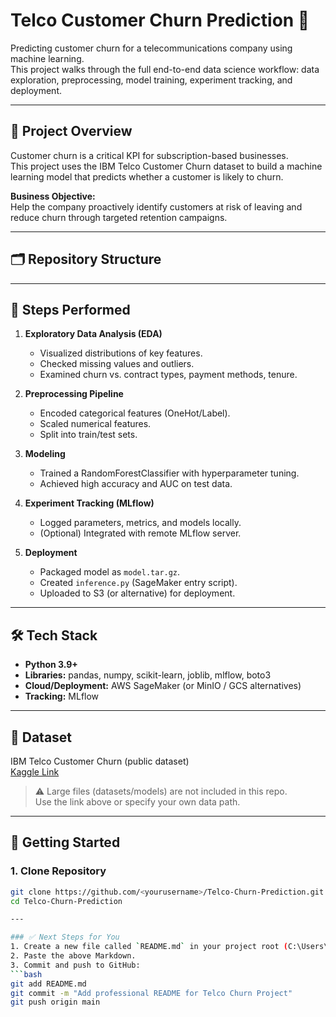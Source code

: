 # Telco Customer Churn Prediction 🚀  

Predicting customer churn for a telecommunications company using machine learning.  
This project walks through the full end-to-end data science workflow: data exploration, preprocessing, model training, experiment tracking, and deployment.

---

## 📌 Project Overview  
Customer churn is a critical KPI for subscription-based businesses.  
This project uses the IBM Telco Customer Churn dataset to build a machine learning model that predicts whether a customer is likely to churn.  

**Business Objective:**  
Help the company proactively identify customers at risk of leaving and reduce churn through targeted retention campaigns.

---

## 🗂️ Repository Structure  


---

## 📝 Steps Performed  

1. **Exploratory Data Analysis (EDA)**  
   - Visualized distributions of key features.  
   - Checked missing values and outliers.  
   - Examined churn vs. contract types, payment methods, tenure.  

2. **Preprocessing Pipeline**  
   - Encoded categorical features (OneHot/Label).  
   - Scaled numerical features.  
   - Split into train/test sets.  

3. **Modeling**  
   - Trained a RandomForestClassifier with hyperparameter tuning.  
   - Achieved high accuracy and AUC on test data.  

4. **Experiment Tracking (MLflow)**  
   - Logged parameters, metrics, and models locally.  
   - (Optional) Integrated with remote MLflow server.  

5. **Deployment**  
   - Packaged model as `model.tar.gz`.  
   - Created `inference.py` (SageMaker entry script).  
   - Uploaded to S3 (or alternative) for deployment.  

---

## 🛠️ Tech Stack  
- **Python 3.9+**  
- **Libraries:** pandas, numpy, scikit-learn, joblib, mlflow, boto3  
- **Cloud/Deployment:** AWS SageMaker (or MinIO / GCS alternatives)  
- **Tracking:** MLflow  

---

## 📂 Dataset  
IBM Telco Customer Churn (public dataset)  
[Kaggle Link](https://www.kaggle.com/blastchar/telco-customer-churn)  

> ⚠️ Large files (datasets/models) are not included in this repo.  
> Use the link above or specify your own data path.

---

## 🚀 Getting Started  

### 1. Clone Repository  
```bash
git clone https://github.com/<yourusername>/Telco-Churn-Prediction.git
cd Telco-Churn-Prediction

---

### ✅ Next Steps for You  
1. Create a new file called `README.md` in your project root (C:\Users\Rebecca\Desktop\TELCO PROJECT\Telco-Churn-Prediction\README.md).  
2. Paste the above Markdown.  
3. Commit and push to GitHub:  
```bash
git add README.md
git commit -m "Add professional README for Telco Churn Project"
git push origin main
